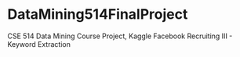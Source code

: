 DataMining514FinalProject
=========================

CSE 514 Data Mining Course Project, Kaggle Facebook Recruiting III - Keyword Extraction
